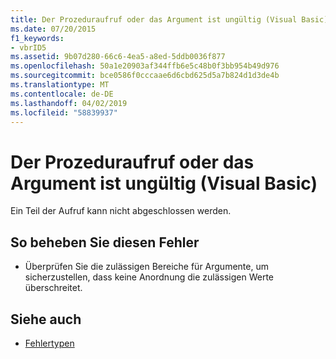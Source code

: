 ```yaml
---
title: Der Prozeduraufruf oder das Argument ist ungültig (Visual Basic)
ms.date: 07/20/2015
f1_keywords:
- vbrID5
ms.assetid: 9b07d280-66c6-4ea5-a8ed-5ddb0036f877
ms.openlocfilehash: 50a1e20903af344ffb6e5c48b0f3bb954b49d976
ms.sourcegitcommit: bce0586f0cccaae6d6cbd625d5a7b824d1d3de4b
ms.translationtype: MT
ms.contentlocale: de-DE
ms.lasthandoff: 04/02/2019
ms.locfileid: "58839937"
---
```

# <a name="procedure-call-or-argument-is-not-valid-visual-basic"></a>Der Prozeduraufruf oder das Argument ist ungültig (Visual Basic)
Ein Teil der Aufruf kann nicht abgeschlossen werden.  
  
## <a name="to-correct-this-error"></a>So beheben Sie diesen Fehler  
  
-   Überprüfen Sie die zulässigen Bereiche für Argumente, um sicherzustellen, dass keine Anordnung die zulässigen Werte überschreitet.  
  
## <a name="see-also"></a>Siehe auch

- [Fehlertypen](../../../visual-basic/programming-guide/language-features/error-types.md)
